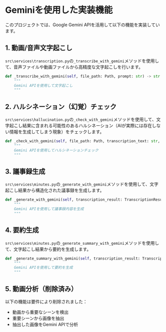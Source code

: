 # Geminiを使用した実装機能

このプロジェクトでは、Google Gemini APIを活用して以下の機能を実装しています。

## 1. 動画/音声文字起こし

`src\services\transcription.py`の`_transcribe_with_gemini`メソッドを使用して、音声ファイルや動画ファイルから高精度な文字起こしを行います。

```python
def _transcribe_with_gemini(self, file_path: Path, prompt: str) -> str:
    """
    Gemini APIを使用して文字起こし
    """
```

## 2. ハルシネーション（幻覚）チェック

`src\services\hallucination.py`の`_check_with_gemini`メソッドを使用して、文字起こし結果に含まれる可能性のあるハルシネーション（AIが実際には存在しない情報を生成してしまう現象）をチェックします。

```python
def _check_with_gemini(self, file_path: Path, transcription_text: str, prompt: str) -> str:
    """
    Gemini APIを使用してハルシネーションチェック
    """
```

## 3. 議事録生成

`src\services\minutes.py`の`_generate_with_gemini`メソッドを使用して、文字起こし結果から構造化された議事録を生成します。

```python
def _generate_with_gemini(self, transcription_result: TranscriptionResult, prompt: str, extracted_images=None, video_analysis_result=None) -> str:
    """
    Gemini APIを使用して議事録内容を生成
    """
```

## 4. 要約生成

`src\services\minutes.py`の`_generate_summary_with_gemini`メソッドを使用して、文字起こし結果から要約を生成します。

```python
def _generate_summary_with_gemini(self, transcription_result: TranscriptionResult, prompt: str) -> str:
    """
    Gemini APIを使用して要約を生成
    """
```

## 5. 動画分析（削除済み）

以下の機能は要件により削除されました：

- 動画から重要なシーンを検出
- 重要シーンから画像を抽出
- 抽出した画像をGemini APIで分析
